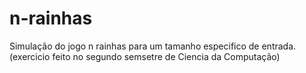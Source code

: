 # n-rainhas
Simulação do jogo n rainhas para um tamanho especifico de entrada.(exercicio feito no segundo semsetre de Ciencia da Computação)
